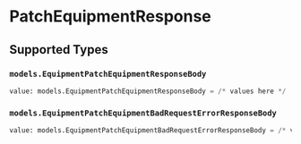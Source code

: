 # PatchEquipmentResponse


## Supported Types

### `models.EquipmentPatchEquipmentResponseBody`

```python
value: models.EquipmentPatchEquipmentResponseBody = /* values here */
```

### `models.EquipmentPatchEquipmentBadRequestErrorResponseBody`

```python
value: models.EquipmentPatchEquipmentBadRequestErrorResponseBody = /* values here */
```

